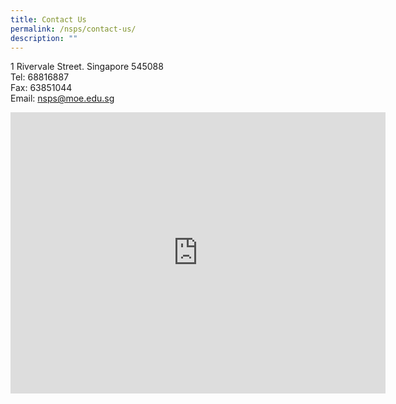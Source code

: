 ```yaml
---
title: Contact Us
permalink: /nsps/contact-us/
description: ""
---
```

1 Rivervale Street. Singapore 545088<br>
Tel: 68816887<br>
Fax: 63851044<br>
Email:&nbsp;[nsps@moe.edu.sg](mailto:nsps@moe.edu.sg)

<iframe loading="lazy" allowfullscreen="" style="border:0;" height="450" width="600" src="https://www.google.com/maps/embed?pb=!1m14!1m8!1m3!1d15954.59571829281!2d103.9036058!3d1.3872397!3m2!1i1024!2i768!4f13.1!3m3!1m2!1s0x0%3A0x2c04f280c095f023!2sNorth%20Spring%20Primary%20School!5e0!3m2!1sen!2ssg!4v1658975596155!5m2!1sen!2ssg"></iframe>